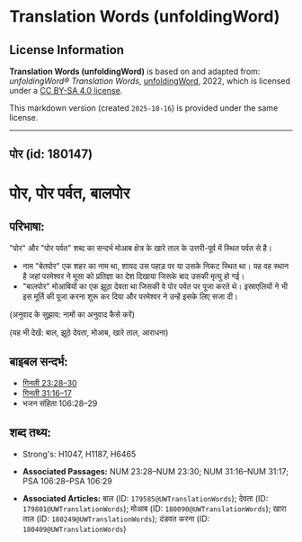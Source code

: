 # Translation Words (unfoldingWord)

## License Information

**Translation Words (unfoldingWord)** is based on and adapted from: _unfoldingWord® Translation Words_, [unfoldingWord](https://unfoldingword.org/utw), 2022, which is licensed under a [CC BY-SA 4.0 license](https://creativecommons.org/licenses/by-sa/4.0/legalcode.en).

This markdown version (created `2025-10-16`) is provided under the same license.



--------------------------------

## पोर (id: 180147)

पोर, पोर पर्वत, बालपोर
======================

परिभाषा:
--------

"पोर" और "पोर पर्वत" शब्द का सन्दर्भ मोआब क्षेत्र के खारे ताल के उत्तरी\-पूर्व में स्थित पर्वत से है।

* नाम "बेतपोर" एक शहर का नाम था, शायद उस पहाड़ पर या उसके निकट स्थित था। यह वह स्थान है जहां परमेश्वर ने मूसा को प्रतिज्ञा का देश दिखाया जिसके बाद उसकी मृत्यु हो गई।
* "बालपोर" मोआबियों का एक झूठा देवता था जिसकी वे पोर पर्वत पर पूजा करते थे। इस्राएलियों ने भी इस मूर्ति की पूजा करना शुरू कर दिया और परमेश्वर ने उन्हें इसके लिए सजा दी।

(अनुवाद के सुझाव: नामों का अनुवाद कैसे करें)

(यह भी देखें: बाल, झूठे देवता, मोआब, खारे ताल, आराधना)

बाइबल सन्दर्भ:
--------------

* [गिनती 23:28–30](https://ref.ly/Num23:28-Num23:30)
* [गिनती 31:16–17](https://ref.ly/Num31:16-Num31:17)
* भजन संहिता 106:28–29

शब्द तथ्य:
----------

* Strong's: H1047, H1187, H6465

* **Associated Passages:** NUM 23:28–NUM 23:30; NUM 31:16–NUM 31:17; PSA 106:28–PSA 106:29
* **Associated Articles:** बाल (ID: `179585@UWTranslationWords`); देवता (ID: `179801@UWTranslationWords`); मोआब (ID: `180090@UWTranslationWords`); खारा ताल (ID: `180249@UWTranslationWords`); दंडवत करना (ID: `180409@UWTranslationWords`)


